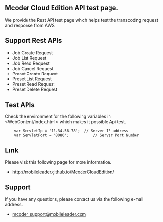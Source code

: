 ## Mcoder Cloud Edition API test page.
We provide the Rest API test page which helps test the transcoding request and response from AWS.


## Support Rest APIs
* Job Create Request
* Job List Request
* Job Read Request
* Job Cancel Request
* Preset Create Request
* Preset List Request
* Preset Read Request
* Preset Delete Request


## Test APIs
Check the environment for the following variables in <WebContent/index.html> which makes it possible Api test.
```
	var ServletIp = '12.34.56.78';	// Server IP address
	var ServletPort = '8080';			// Server Port Number
```


## Link
Please visit this following page for more information.
* http://mobileleader.github.io/McoderCloudEdition/
 
 
## Support
If you have any questions, please contact us via the following e-mail address.
 * mcoder_support@mobileleader.com
